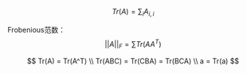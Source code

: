 $$
Tr(A) = \sum_iA_{i,i}
$$

Frobenious范数：  
$$
||A||_F = \sum {Tr(AA^T)}
$$

$$
Tr(A) = Tr(A^T) \\
Tr(ABC) = Tr(CBA) = Tr(BCA) \\
a = Tr(a)
$$